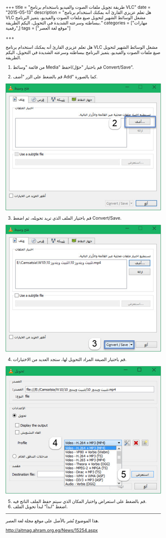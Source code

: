 +++
title = "طريقة تحويل ملفات الصوت والفيديو باستخدام برنامج VLC"
date = "2015-05-13"
description = "هل تعلم عزيزي القارئ أنه يمكنك استخدام برنامج VLC مشغل الوسائط الشهير لتحويل صيغ ملفات الصوت والفيديو، يتميز البرنامج ببساطته وسرعته الشديدة في التحويل، اليكم الطريقة."
categories = ["مهارات رقمية",]
tags = ["موقع لغة العصر"]

+++

هل تعلم عزيزي القارئ أنه يمكنك استخدام برنامج VLC مشغل الوسائط الشهير لتحويل صيغ ملفات الصوت والفيديو، يتميز البرنامج ببساطته وسرعته الشديدة في التحويل، اليكم الطريقة.

1. من قائمة "وسائط Media" قم باختيار "حوّل/احفظ Convert/Save".

2. قم بالضغط على الزر "أضف Add" كما بالصورة.

![2](images/2015-635671489506348006-634.jpg)

3. قم باختيار الملف الذي تريد تحويله، ثم اضغط Convert/Save.

![3](images/2015-635671489864941756-494.jpg)

4. قم باختيار الصيغة المراد التحويل لها، ستجد العديد من الاختيارات.

![4](images/2015-635671490121973006-197.jpg)

5. قم بالضغط على استعراض واختيار المكان الذي سيتم حفظ الملف الناتج فيه.
6. اضغط "ابدأ" لبدأ تحويل الملف.

---

هذا الموضوع نٌشر باﻷصل على موقع مجلة لغة العصر.

http://aitmag.ahram.org.eg/News/15254.aspx
